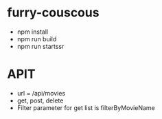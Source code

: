 # furry-couscous
- npm install
- npm run build
- npm run startssr
# APIT
- url = /api/movies
- get, post, delete
- Filter parameter for get list is filterByMovieName
